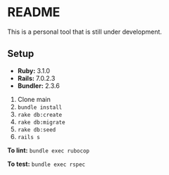 # README

This is a personal tool that is still under development.

## Setup

- **Ruby:** 3.1.0
- **Rails:** 7.0.2.3
- **Bundler:** 2.3.6

1. Clone main
2. `bundle install`
3. `rake db:create`
4. `rake db:migrate`
5. `rake db:seed`
6. `rails s`

**To lint:** `bundle exec rubocop`

**To test:** `bundle exec rspec`
